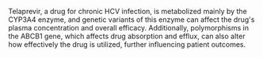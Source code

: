 Telaprevir, a drug for chronic HCV infection, is metabolized mainly by the CYP3A4 enzyme, and genetic variants of this enzyme can affect the drug's plasma concentration and overall efficacy. Additionally, polymorphisms in the ABCB1 gene, which affects drug absorption and efflux, can also alter how effectively the drug is utilized, further influencing patient outcomes.